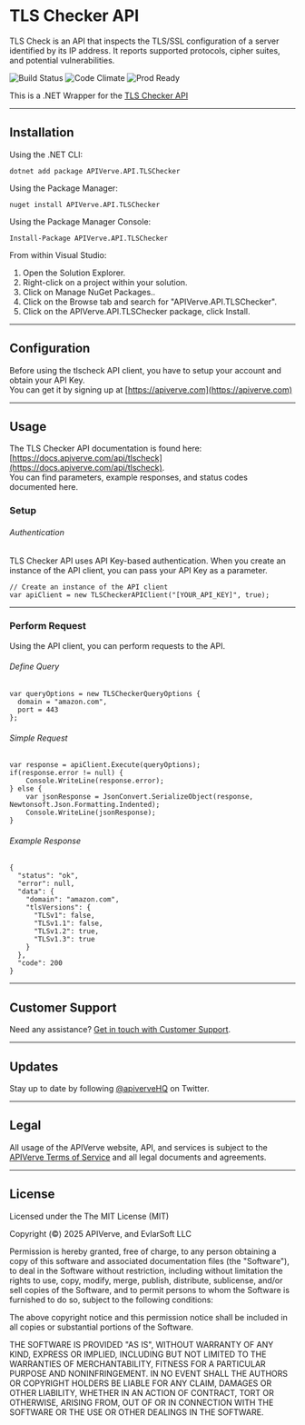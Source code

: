 TLS Checker API
============

TLS Check is an API that inspects the TLS/SSL configuration of a server identified by its IP address. It reports supported protocols, cipher suites, and potential vulnerabilities.

![Build Status](https://img.shields.io/badge/build-passing-green)
![Code Climate](https://img.shields.io/badge/maintainability-B-purple)
![Prod Ready](https://img.shields.io/badge/production-ready-blue)

This is a .NET Wrapper for the [TLS Checker API](https://apiverve.com/marketplace/api/tlscheck)

---

## Installation

Using the .NET CLI:
```
dotnet add package APIVerve.API.TLSChecker
```

Using the Package Manager:
```
nuget install APIVerve.API.TLSChecker
```

Using the Package Manager Console:
```
Install-Package APIVerve.API.TLSChecker
```

From within Visual Studio:

1. Open the Solution Explorer.
2. Right-click on a project within your solution.
3. Click on Manage NuGet Packages..
4. Click on the Browse tab and search for "APIVerve.API.TLSChecker".
5. Click on the APIVerve.API.TLSChecker package, click Install.


---

## Configuration

Before using the tlscheck API client, you have to setup your account and obtain your API Key.  
You can get it by signing up at [https://apiverve.com](https://apiverve.com)

---

## Usage

The TLS Checker API documentation is found here: [https://docs.apiverve.com/api/tlscheck](https://docs.apiverve.com/api/tlscheck).  
You can find parameters, example responses, and status codes documented here.

### Setup

###### Authentication
TLS Checker API uses API Key-based authentication. When you create an instance of the API client, you can pass your API Key as a parameter.

```
// Create an instance of the API client
var apiClient = new TLSCheckerAPIClient("[YOUR_API_KEY]", true);
```

---


### Perform Request
Using the API client, you can perform requests to the API.

###### Define Query

```
var queryOptions = new TLSCheckerQueryOptions {
  domain = "amazon.com",
  port = 443
};
```

###### Simple Request

```
var response = apiClient.Execute(queryOptions);
if(response.error != null) {
	Console.WriteLine(response.error);
} else {
    var jsonResponse = JsonConvert.SerializeObject(response, Newtonsoft.Json.Formatting.Indented);
    Console.WriteLine(jsonResponse);
}
```

###### Example Response

```
{
  "status": "ok",
  "error": null,
  "data": {
    "domain": "amazon.com",
    "tlsVersions": {
      "TLSv1": false,
      "TLSv1.1": false,
      "TLSv1.2": true,
      "TLSv1.3": true
    }
  },
  "code": 200
}
```

---

## Customer Support

Need any assistance? [Get in touch with Customer Support](https://apiverve.com/contact).

---

## Updates
Stay up to date by following [@apiverveHQ](https://twitter.com/apiverveHQ) on Twitter.

---

## Legal

All usage of the APIVerve website, API, and services is subject to the [APIVerve Terms of Service](https://apiverve.com/terms) and all legal documents and agreements.

---

## License
Licensed under the The MIT License (MIT)

Copyright (&copy;) 2025 APIVerve, and EvlarSoft LLC

Permission is hereby granted, free of charge, to any person obtaining a copy of this software and associated documentation files (the "Software"), to deal in the Software without restriction, including without limitation the rights to use, copy, modify, merge, publish, distribute, sublicense, and/or sell copies of the Software, and to permit persons to whom the Software is furnished to do so, subject to the following conditions:

The above copyright notice and this permission notice shall be included in all copies or substantial portions of the Software.

THE SOFTWARE IS PROVIDED "AS IS", WITHOUT WARRANTY OF ANY KIND, EXPRESS OR IMPLIED, INCLUDING BUT NOT LIMITED TO THE WARRANTIES OF MERCHANTABILITY, FITNESS FOR A PARTICULAR PURPOSE AND NONINFRINGEMENT. IN NO EVENT SHALL THE AUTHORS OR COPYRIGHT HOLDERS BE LIABLE FOR ANY CLAIM, DAMAGES OR OTHER LIABILITY, WHETHER IN AN ACTION OF CONTRACT, TORT OR OTHERWISE, ARISING FROM, OUT OF OR IN CONNECTION WITH THE SOFTWARE OR THE USE OR OTHER DEALINGS IN THE SOFTWARE.